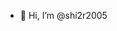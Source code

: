- 👋 Hi, I’m @shi2r2005


<!---
shi2r2005/shi2r2005 is a ✨ special ✨ repository because its `README.md` (this file) appears on your GitHub profile.
You can click the Preview link to take a look at your changes.
--->
